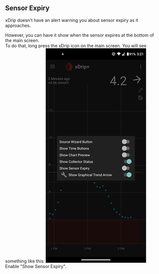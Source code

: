 ## Sensor Expiry  

xDrip doesn't have an alert warning you about sensor expiry as it approaches.  

However, you can have it show when the sensor expires at the bottom of the main screen.  
To do that, long press the xDrip icon on the main screen.  You will see something like this: ![](./images/home_shelf.png)  
Enable "Show Sensor Expiry".  
